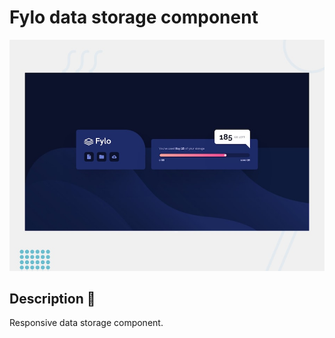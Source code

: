 # Fylo data storage component

![Design preview for the Fylo data storage component coding challenge](./design/desktop-preview.jpg)

## Description 👋

Responsive data storage component.
